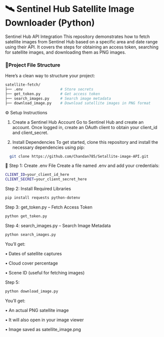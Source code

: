 # 🛰️ Sentinel Hub Satellite Image Downloader (Python)

Sentinel Hub API Integration
This repository demonstrates how to fetch satellite images from Sentinel Hub based on a specific area and date range using their API. It covers the steps for obtaining an access token, searching for satellite images, and downloading them as PNG images.

### 📁Project File Structure
Here’s a clean way to structure your project:

```bash
satellite-fetch/
├── .env                 # Store secrets
├── get_token.py         # Get access token
├── search_images.py     # Search image metadata
├── download_image.py    # Download satellite images in PNG format
 ```

⚙️ Setup Instructions
1. Create a Sentinel Hub Account
   Go to Sentinel Hub and create an account.
   Once logged in, create an OAuth client to obtain your client_id and client_secret.

2. Install Dependencies
To get started, clone this repository and install the necessary dependencies using pip:
```bash
  git clone https://github.com/Chandan785/Setallite-image-API.git
```
🔐 Step 1: Create .env File
Create a file named .env and add your credentials:
```bash
CLIENT_ID=your_client_id_here
CLIENT_SECRET=your_client_secret_here
```
Step 2: Install Required Libraries
```bash
pip install requests python-dotenv
```
Step 3: get_token.py – Fetch Access Token
```bash
python get_token.py
```
Step 4: search_images.py – Search Image Metadata

```bash
python search_images.py
```
You’ll get:

• Dates of satellite captures

• Cloud cover percentage

• Scene ID (useful for fetching images)

Step 5:  
```bash
python download_image.py
```
You’ll get:

• An actual PNG satellite image

• It will also open in your image viewer

• Image saved as satellite_image.png

 

